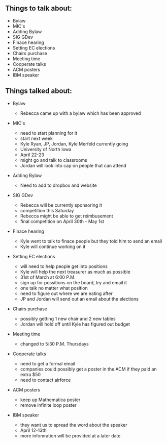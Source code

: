 ﻿Things to talk about:
---------------------

- Bylaw
- MIC's
- Adding Bylaw
- SIG GDev
- Finace hearing
- Setting EC elections
- Chairs purchase
- Meeting time
- Cooperate talks
- ACM posters
- IBM speaker

Things talked about:
--------------------

- Bylaw
   - Rebecca came up with a bylaw which has been approved

- MIC's
   - need to start planning for it
   - start next week
   - Kyle Ryan, JP, Jordan, Kyle Merfeld currently going
   - University of North Iowa
   - April 22-23
   - might go and talk to classrooms
   - Jordan will look into cap on people that can attend

- Adding Bylaw
   - Need to add to dropbox and website

- SIG GDev
   - Rebecca will be currently sponsoring it
   - competition this Saturday
   - Rebecca might be able to get reimbusement
   - final competition on April 30th - May 1st

- Finace hearing
   - Kyle went to talk to finace people but they told him to send an email
   - Kyle will continue working on it

- Setting EC elections
   - will need to help people get into positions
   - Kyle will help the next treasurer as much as possible
   - 31st of March at 6:00 P.M.
   - sign up for possitions on the board, try and email it
   - one talk no matter what position
   - need to figure out where we are eating after
   - JP and Jordan will send out an email about the elections

- Chairs purchase
   - possibly getting 1 new chair and 2 new tables
   - Jordan will hold off until Kyle has figured out budget

- Meeting time
   - changed to 5:30 P.M. Thursdays

- Cooperate talks
   - need to get a formal email
   - companies could possibly get a poster in the ACM if they paid an extra $50
   - need to contact airforce

- ACM posters
   - keep up Mathematica poster
   - remove infinite loop poster

- IBM speaker
   - they want us to spread the word about the speaker
   - April 12-13th
   - more infomration will be provided at a later date
